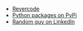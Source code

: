 - [Revercode](https://revercode.com/)
- [Python packages on PyPi](https://pypi.org/user/rtmigo/)
- [Random guy on LinkedIn](https://www.linkedin.com/in/artg/)
